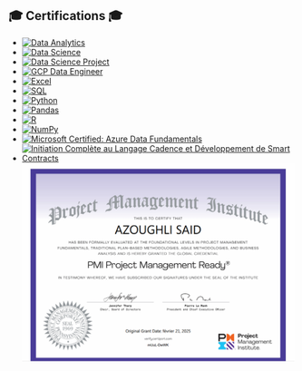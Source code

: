 
## 🎓 Certifications 🎓

- [![Data Analytics](https://img.shields.io/badge/Data%20Analytics-W3Schools-blue)](https://verify.w3schools.com/1PTK90QPX5)
- [![Data Science](https://img.shields.io/badge/Data%20Science-W3Schools-blue)](https://verify.w3schools.com/1PTK1NATS1)
- [![Data Science Project ](https://img.shields.io/badge/Data%20Science-Udemy-blue)](https://www.udemy.com/certificate/UC-1d6b569b-a874-470c-9650-d029a1dde69d/)
- [![GCP Data Engineer](https://img.shields.io/badge/GCP%20Data%20Engineer-Udemy-blue)](https://www.udemy.com/certificate/UC-09edf83f-166f-447c-bf17-376306211ddc/)
- [![Excel](https://img.shields.io/badge/Excel-W3Schools-blue)](https://verify.w3schools.com/66LAN3K4U)
- [![SQL](https://img.shields.io/badge/SQL-W3Schools-blue)](https://verify.w3schools.com/1OUMWLKWVD)
- [![Python](https://img.shields.io/badge/Python-W3Schools-blue)](https://verify.w3schools.com/1PTK8ZTDWK)
- [![Pandas](https://img.shields.io/badge/Pandas-W3Schools-blue)](https://verify.w3schools.com/1OH56T43K2)
- [![R](https://img.shields.io/badge/R-W3Schools-blue)](https://verify.w3schools.com/66K0O5UEG)
- [![NumPy](https://img.shields.io/badge/NumPy-W3Schools-blue)](https://verify.w3schools.com/1PTK3S1N6Y)
- [![Microsoft Certified: Azure Data Fundamentals](https://img.shields.io/badge/Microsoft_Certified%3A_Azure_Data_Fundamentals-0078D4?logo=Microsoft&logoColor=white)](https://www.credly.com/badges/203992f9-f66d-45a5-9022-0c82e61943d0/public_url)
- [![Initiation Complète au Langage Cadence et Développement de Smart Contracts](https://img.shields.io/badge/Initiation%20Cadence-Smart%20Contracts-blue?logo=flow-blockchain&logoColor=white)](https://us-central1-blockversity-777.cloudfunctions.net/generateTokenFromIdentifier?uniqueId=qQPNKcOSRWWppU4VLV8s-1716555751521)
  ![Project Management](assets/Project-Management_Ready.png)


